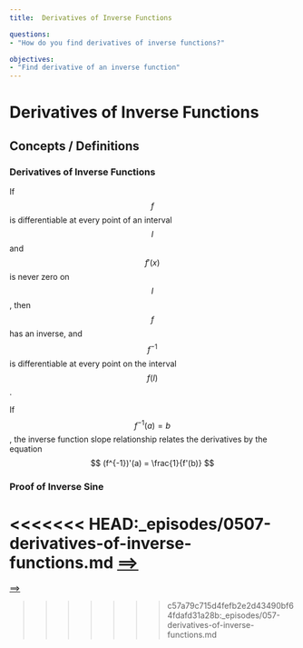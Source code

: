 ```yaml
---
title:  Derivatives of Inverse Functions

questions:
- "How do you find derivatives of inverse functions?"

objectives:
- "Find derivative of an inverse function"
---
```


# Derivatives of Inverse Functions


## Concepts / Definitions

### Derivatives of Inverse Functions
If $$f$$ is differentiable at every point of an interval $$I$$ and $$f'(x)$$ is never zero on $$I$$, then $$f$$ has an inverse, and $$f^{-1}$$ is differentiable at every point on the interval $$f(I)$$.<br>

If $$f^{-1}(a) = b$$, the inverse function slope relationship relates the derivatives by the equation 
$$
(f^{-1})'(a) = \frac{1}{f'(b)}
$$

### Proof of Inverse Sine

<<<<<<< HEAD:_episodes/0507-derivatives-of-inverse-functions.md
[==>](../0508-derivatives-of-exponential-and-logarithmic-functions)
=======
[==>](../058-derivatives-of-exponential-and-logarithmic-functions)
>>>>>>> c57a79c715d4fefb2e2d43490bf64fdafd31a28b:_episodes/057-derivatives-of-inverse-functions.md
